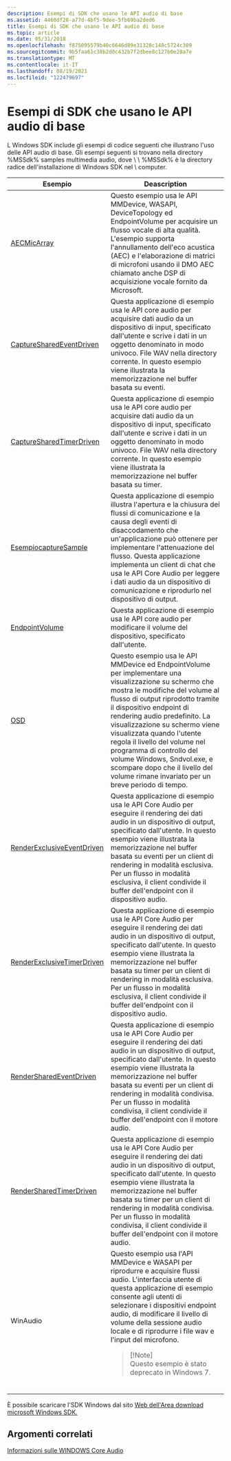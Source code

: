 ```yaml
---
description: Esempi di SDK che usano le API audio di base
ms.assetid: 4460df28-a77d-4bf5-9dee-5fb69ba2ded6
title: Esempi di SDK che usano le API audio di base
ms.topic: article
ms.date: 05/31/2018
ms.openlocfilehash: f875095579b40c6646d89e31328c148c5724c309
ms.sourcegitcommit: 9b5faa61c38b2d0c432b7f2dbee8c127b0e28a7e
ms.translationtype: MT
ms.contentlocale: it-IT
ms.lasthandoff: 08/19/2021
ms.locfileid: "122479697"
---
```

# <a name="sdk-samples-that-use-the-core-audio-apis"></a>Esempi di SDK che usano le API audio di base

L Windows SDK include gli esempi di codice seguenti che illustrano l'uso delle API audio di base. Gli esempi seguenti si trovano nella directory %MSSdk% samples multimedia audio, dove \\ \\ %MSSdk% è la directory radice dell'installazione di Windows SDK nel \\ computer.




| Esempio | Deascription | 
|--------|--------------|
| <a href="aecmicarray.md">AECMicArray</a> | Questo esempio usa le API MMDevice, WASAPI, DeviceTopology ed EndpointVolume per acquisire un flusso vocale di alta qualità. L'esempio supporta l'annullamento dell'eco acustica (AEC) e l'elaborazione di matrici di microfoni usando il DMO AEC chiamato anche DSP di acquisizione vocale fornito da Microsoft. | 
| <a href="capturesharedeventdriven.md">CaptureSharedEventDriven</a> | Questa applicazione di esempio usa le API core audio per acquisire dati audio da un dispositivo di input, specificato dall'utente e scrive i dati in un oggetto denominato in modo univoco. File WAV nella directory corrente. In questo esempio viene illustrata la memorizzazione nel buffer basata su eventi. | 
| <a href="capturesharedtimerdriven.md">CaptureSharedTimerDriven</a> | Questa applicazione di esempio usa le API core audio per acquisire dati audio da un dispositivo di input, specificato dall'utente e scrive i dati in un oggetto denominato in modo univoco. File WAV nella directory corrente. In questo esempio viene illustrata la memorizzazione nel buffer basata su timer. | 
| <a href="duckingcapturesample.md">EsempiocaptureSample</a> | Questa applicazione di esempio illustra l'apertura e la chiusura dei flussi di comunicazione e la causa degli eventi di disaccodamento che un'applicazione può ottenere per implementare l'attenuazione del flusso. Questa applicazione implementa un client di chat che usa le API Core Audio per leggere i dati audio da un dispositivo di comunicazione e riprodurlo nel dispositivo di output. | 
| <a href="endpointvolume.md">EndpointVolume</a> | Questa applicazione di esempio usa le API core audio per modificare il volume del dispositivo, specificato dall'utente. | 
| <a href="osd.md">OSD</a> | Questo esempio usa le API MMDevice ed EndpointVolume per implementare una visualizzazione su schermo che mostra le modifiche del volume al flusso di output riprodotto tramite il dispositivo endpoint di rendering audio predefinito. La visualizzazione su schermo viene visualizzata quando l'utente regola il livello del volume nel programma di controllo del volume Windows, Sndvol.exe, e scompare dopo che il livello del volume rimane invariato per un breve periodo di tempo. | 
| <a href="renderexclusiveeventdriven.md">RenderExclusiveEventDriven</a> | Questa applicazione di esempio usa le API Core Audio per eseguire il rendering dei dati audio in un dispositivo di output, specificato dall'utente. In questo esempio viene illustrata la memorizzazione nel buffer basata su eventi per un client di rendering in modalità esclusiva. Per un flusso in modalità esclusiva, il client condivide il buffer dell'endpoint con il dispositivo audio. | 
| <a href="renderexclusivetimerdriven.md">RenderExclusiveTimerDriven</a> | Questa applicazione di esempio usa le API Core Audio per eseguire il rendering dei dati audio in un dispositivo di output, specificato dall'utente. In questo esempio viene illustrata la memorizzazione nel buffer basata su timer per un client di rendering in modalità esclusiva. Per un flusso in modalità esclusiva, il client condivide il buffer dell'endpoint con il dispositivo audio. | 
| <a href="rendersharedeventdriven.md">RenderSharedEventDriven</a> | Questa applicazione di esempio usa le API Core Audio per eseguire il rendering dei dati audio in un dispositivo di output, specificato dall'utente. In questo esempio viene illustrata la memorizzazione nel buffer basata su eventi per un client di rendering in modalità condivisa. Per un flusso in modalità condivisa, il client condivide il buffer dell'endpoint con il motore audio. | 
| <a href="rendersharedtimerdriven.md">RenderSharedTimerDriven</a> | Questa applicazione di esempio usa le API Core Audio per eseguire il rendering dei dati audio in un dispositivo di output, specificato dall'utente. In questo esempio viene illustrata la memorizzazione nel buffer basata su timer per un client di rendering in modalità condivisa. Per un flusso in modalità condivisa, il client condivide il buffer dell'endpoint con il motore audio. | 
| WinAudio | Questo esempio usa l'API MMDevice e WASAPI per riprodurre e acquisire flussi audio. L'interfaccia utente di questa applicazione di esempio consente agli utenti di selezionare i dispositivi endpoint audio, di modificare il livello di volume della sessione audio locale e di riprodurre i file wav e l'input del microfono.<blockquote>[!Note]<br />Questo esempio è stato deprecato in Windows 7.</blockquote><br /> | 




 

È possibile scaricare l'SDK Windows dal sito [Web dell'Area download microsoft Windows SDK.](https://developer.microsoft.com/windows/downloads/sdk-archive/)

## <a name="related-topics"></a>Argomenti correlati

<dl> <dt>

[Informazioni sulle WINDOWS Core Audio](about-the-windows-core-audio-apis.md)
</dt> </dl>

 

 




